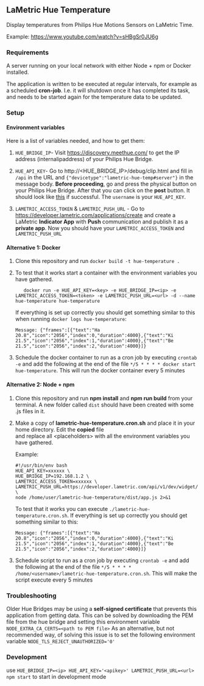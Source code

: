 ## LaMetric Hue Temperature

Display temperatures from Philips Hue Motions Sensors on LaMetric Time.

Example: https://www.youtube.com/watch?v=sHBgSr0JU6g

### Requirements

A server running on your local network with either Node + npm or Docker installed.

The application is written to be executed at regular intervals, for example as a scheduled **cron-job**. I.e. it will
shutdown once it has completed its task, and needs to be started again for the temperature data to be updated.

### Setup

#### Environment variables

Here is a list of variables needed, and how to get them:

1. `HUE_BRIDGE_IP`- Visit https://discovery.meethue.com/ to get the IP address (internalipaddress) of your Philips Hue
   Bridge.

2. `HUE_API_KEY`- Go to http://<HUE_BRIDGE_IP>/debug/clip.html and fill in `/api` in the URL and
   `{"devicetype":"lametric-hue-temp#server"}` in the message body. **Before proceeding**, go and press the physical
   button on your Philips Hue Bridge. After that you can click on the **post** button. It should look like
   [this](https://developers.meethue.com/wp-content/uploads/2018/02/SuccessResponse-1.png) if successful. The `username`
   is your `HUE_API_KEY`.

3. `LAMETRIC_ACCESS_TOKEN` & `LAMETRIC_PUSH_URL` - Go to https://developer.lametric.com/applications/create and create a
   LaMetric **Indicator App** with **Push** communication and publish it as a **private app**. Now you should have your
   `LAMETRIC_ACCESS_TOKEN` and `LAMETRIC_PUSH_URL`

#### Alternative 1: Docker 

1. Clone this repository and run `docker build -t hue-temperature .`

2. To test that it works start a container with the environment variables you have gathered.
   ```
      docker run -e HUE_API_KEY=<key> -e HUE_BRIDGE_IP=<ip> -e LAMETRIC_ACCESS_TOKEN=<token> -e LAMETRIC_PUSH_URL=<url> -d --name hue-temperature hue-temperature
   ```
   If everything is set up correctly you should get something similar to this when
   running `docker logs hue-temperature`:
    ```
    Message: {"frames":[{"text":"Ha 20.8","icon":"2056","index":0,"duration":4000},{"text":"Ki 21.5","icon":"2056","index":1,"duration":4000},{"text":"Be 21.5","icon":"2056","index":2,"duration":4000}]}
    ```

3. Schedule the docker container to run as a cron job by executing `crontab -e` and add the following at the end of the
   file ```*/5 * * * * docker start hue-temperature```. This will run the docker container every 5 minutes

#### Alternative 2: Node + npm

1. Clone this repository and run **npm install** and **npm run build** from your terminal. A new folder called `dist`
   should have been created with some .js files in it.

2. Make a copy of **lametric-hue-temperature.cron.sh** and place it in your home directory. Edit the **copied** file  
   and replace all \<placeholders\> with all the environment variables you have gathered.

   Example:
    ```
    #!/usr/bin/env bash
    HUE_API_KEY=xxxxxx \
    HUE_BRIDGE_IP=192.168.1.2 \
    LAMETRIC_ACCESS_TOKEN=xxxxxx \
    LAMETRIC_PUSH_URL=https://developer.lametric.com/api/v1/dev/widget/update/com.lametric.xxxxxx \
    node /home/user/lametric-hue-temperature/dist/app.js 2>&1
    ```
   To test that it works you can execute `./lametric-hue-temperature.cron.sh`. If everything is set up correctly you
   should get something similar to this:
    ```
    Message: {"frames":[{"text":"Ha 20.8","icon":"2056","index":0,"duration":4000},{"text":"Ki 21.5","icon":"2056","index":1,"duration":4000},{"text":"Be 21.5","icon":"2056","index":2,"duration":4000}]}
    ```

3. Schedule script to run as a cron job by executing `crontab -e` and add the following at the end of the
   file ```*/5 * * * * /home/<username>/lametric-hue-temperature.cron.sh```. This will make the script execute every 5
   minutes

### Troubleshooting

Older Hue Bridges may be using a **self-signed certificate** that prevents this application from getting data. 
This can be solved by downloading the PEM file from the hue bridge and setting this environment variable `NODE_EXTRA_CA_CERTS=<path to PEM file>`
As an alternative, but not recommended way, of solving this issue is to set the following environment variable `NODE_TLS_REJECT_UNAUTHORIZED='0'`

### Development

use `HUE_BRIDGE_IP=<ip> HUE_API_KEY='<apikey>' LAMETRIC_PUSH_URL=<url> npm start` to start in development mode
